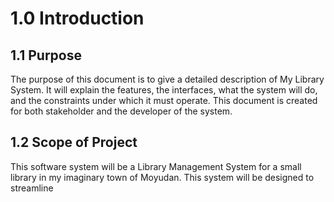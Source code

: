# 1.0 Introduction
## 1.1 Purpose 
The purpose of this document is to give a detailed description of My Library System. It will explain the features, the interfaces, what the system will do, and the constraints under which it must operate. This document is created for both stakeholder and the developer of the system. 

## 1.2 Scope of Project
This software system will be a Library Management System for a small library in my imaginary town of Moyudan. This system will be designed to streamline 
